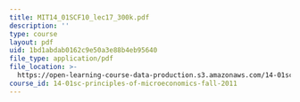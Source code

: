 ```yaml
---
title: MIT14_01SCF10_lec17_300k.pdf
description: ''
type: course
layout: pdf
uid: 1bd1abdab0162c9e50a3e88b4eb95640
file_type: application/pdf
file_location: >-
  https://open-learning-course-data-production.s3.amazonaws.com/14-01sc-principles-of-microeconomics-fall-2011/1bd1abdab0162c9e50a3e88b4eb95640_MIT14_01SCF10_lec17_300k.pdf
course_id: 14-01sc-principles-of-microeconomics-fall-2011
---
```

